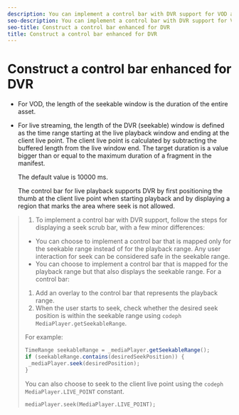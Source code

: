```yaml
---
description: You can implement a control bar with DVR support for VOD and live streaming. DVR support includes the concept of a seekable window and the client live point.
seo-description: You can implement a control bar with DVR support for VOD and live streaming. DVR support includes the concept of a seekable window and the client live point.
seo-title: Construct a control bar enhanced for DVR
title: Construct a control bar enhanced for DVR
---
```


# Construct a control bar enhanced for DVR

* For VOD, the length of the seekable window is the duration of the entire asset.
* For live streaming, the length of the DVR (seekable) window is defined as the time range starting at the live playback window and ending at the client live point.
  The client live point is calculated by subtracting the buffered length from the live window end. The target duration is a value bigger than or equal to the maximum duration of a fragment in the manifest.
  
  The default value is 10000 ms.
  
  The control bar for live playback supports DVR by first positioning the thumb at the client live point when starting playback and by displaying a region that marks the area where seek is not allowed.
  
  
>1. To implement a control bar with DVR support, follow the steps for displaying a seek scrub bar, with a few minor differences:
>* You can choose to implement a control bar that is mapped only for the seekable range instead of for the playback range. Any user interaction for seek can be considered safe in the seekable range.
>* You can choose to implement a control bar that is mapped for the playback range but that also displays the seekable range.
>   For a control bar:
>1. Add an overlay to the control bar that represents the playback range.
>1. When the user starts to seek, check whether the desired seek position is within the seekable range using `codeph  MediaPlayer.getSeekableRange`.
>   
>   For example:
>   ```java
>   TimeRange seekableRange = _mediaPlayer.getSeekableRange(); 
>   if (seekableRange.contains(desiredSeekPosition)) { 
>    _mediaPlayer.seek(desiredPosition); 
>   }
>   ```
>   
>   You can also choose to seek to the client live point using the `codeph  MediaPlayer.LIVE_POINT` constant.
>   ```
>   mediaPlayer.seek(MediaPlayer.LIVE_POINT);
>   ```
>   
>   
>   
>   
